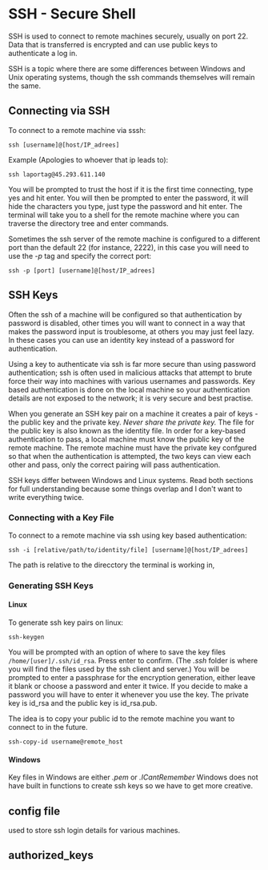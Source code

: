 # SSH - Secure Shell

SSH is used to connect to remote machines securely, usually on port 22. Data that is transferred is encrypted and can use public keys to authenticate a log in. 

SSH is a topic where there are some differences between Windows and Unix operating systems, though the ssh commands themselves will remain the same.

## Connecting via SSH

To connect to a remote machine via sssh:

`ssh [username]@[host/IP_adrees]`

Example (Apologies to whoever that ip leads to):

`ssh laportag@45.293.611.140`

You will be prompted to trust the host if it is the first time connecting, type yes and hit enter. You will then be prompted to enter the password, it will hide the characters you type, just type the password and hit enter. The terminal will take you to a shell for the remote machine where you can traverse the directory tree and enter commands.

Sometimes the ssh server of the remote machine is configured to a different port than the default 22 (for instance, 2222), in this case you will need to use the *-p* tag and specify the correct port:

`ssh -p [port] [username]@[host/IP_adrees]`

## SSH Keys

Often the ssh of a machine will be configured so that authentication by password is disabled, other times you will want to connect in a way that makes the password input is troublesome, at others you may just feel lazy. In these cases you can use an identity key instead of a password for authentication. 

Using a key to authenticate via ssh is far more secure than using password authentication; ssh is often used in malicious attacks that attempt to brute force their way into machines with various usernames and passwords. Key based authentication is done on the local machine so your authentication details are not exposed to the network; it is very secure and best practise.

When you generate an SSH key pair on a machine it creates a pair of keys - the public key and the private key. *Never share the private key.* The file for the public key is also known as the identity file. In order for a key-based authentication to pass, a local machine must know the public key of the remote machine. The remote machine must have the private key confgured so that when the authentication is attempted, the two keys can view each other and pass, only the correct pairing will pass authentication.

SSH keys differ between Windows and Linux systems. Read both sections for full understanding because some things overlap and I don't want to write everything twice.

### Connecting with a Key File

To connect to a remote machine via ssh using key based authentication:

`ssh -i [relative/path/to/identity/file] [username]@[host/IP_adrees]`

The path is relative to the direcctory the terminal is working in,

### Generating SSH Keys

#### Linux

To generate ssh key pairs on linux:

`ssh-keygen`

You will be prompted with an option of where to save the key files `/home/[user]/.ssh/id_rsa`. Press enter to confirm. (The *.ssh* folder is where you will find the files used by the ssh client and server.) You will be prompted to enter a passphrase for the encryption generation, either leave it blank or choose a password and enter it twice. If you decide to make a password you will have to enter it whenever you use the key. The private key is id_rsa and the public key is id_rsa.pub.

The idea is to copy your public id to the remote machine you want to connect to in the future.

`ssh-copy-id username@remote_host`


#### Windows

Key files in Windows are either *.pem* or *.ICantRemember* Windows does not have built in functions to create ssh keys so we have to get more creative.


## config file

used to store ssh login details for various machines. 

## authorized_keys


